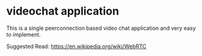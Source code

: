 # videochat application
This is a single peerconnection based video chat application and very easy to implement.

Suggested Read: https://en.wikipedia.org/wiki/WebRTC
